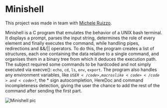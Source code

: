 Minishell
=======
This project was made in team with [Michele Ruizzo](https://github.com/ozziur "Check out this awsome guy").

Minishell is a C program that emulates the behavior of a UNIX bash terminal. It displays a prompt, parses the input string, determines the role of every element and finally executes the command, while handling pipes, redirections and &&/|| operators. To do this, the program creates a list of structures, each one containing the data relative to a single command, and organises them in a binary tree from which it deduces the execution path. The subject required some commands to be hardcoded and not simply executed via execve(): <code>echo</code>, <code>cd</code>, <code>ls</code>, <code>env</code>, <code>export</code>.
The program also handles any environment variables, like <code>$USER</code>, macros like <code>$$</code> and <code>$?</code>, the * sign autocompletion, HereDoc and command incompleteness detection, giving the user the chance to add the rest of the command after sending the first part.

![Minishell pic](https://github.com/CCantale/42cursus/assets/95633668/f0bb701d-3a82-4d4d-9ee8-aca258487e8d)
